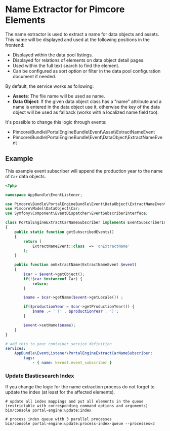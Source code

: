 # Name Extractor for Pimcore Elements

The name extractor is used to extract a name for data objects and assets. This name will be displayed and used at the 
following positions in the frontend:

* Displayed within the data pool listings.
* Displayed for relations of elements on data object detail pages. 
* Used within the full text search to find the element.
* Can be configured as sort option or filter in the data pool configuration document if needed.

By default, the service works as following:

* **Assets**: The file name will be used as name.
* **Data Object**: If the given data object class has a "name" attribute and a name is entered in the data object use it, 
   otherwise the key of the data object will be used as fallback (works with a localized name field too).

It's possible to change this logic through events:

* Pimcore\Bundle\PortalEngineBundle\Event\Asset\ExtractNameEvent
* Pimcore\Bundle\PortalEngineBundle\Event\DataObject\ExtractNameEvent

## Example

This example event subscriber will append the production year to the name of `Car` data objects.

```php
<?php

namespace AppBundle\EventListener;

use Pimcore\Bundle\PortalEngineBundle\Event\DataObject\ExtractNameEvent;
use Pimcore\Model\DataObject\Car;
use Symfony\Component\EventDispatcher\EventSubscriberInterface;

class PortalEngineExtractCarNameSubscriber implements EventSubscriberInterface
{
    public static function getSubscribedEvents()
    {
        return [
            ExtractNameEvent::class  => 'onExtractName'
        ];
    }

    public function onExtractName(ExtractNameEvent $event)
    {
        $car = $event->getObject();
        if(!$car instanceof Car) {
            return;
        }

        $name = $car->getName($event->getLocale()) ;

        if($productionYear = $car->getProductionYear()) {
            $name .= ' (' . $productionYear . ')';
        }

        $event->setName($name);
    }
}
```

```yaml
# add this to your container service definition
services:
    AppBundle\EventListener\PortalEngineExtractCarNameSubscriber:
        tags:
            - { name: kernel.event_subscriber }
```

### Update Elasticsearch Index

If you change the logic for the name extraction process do not forget to update the index (at least for the affected elements). 

```
# update all index mappings and put all elements in the queue (restrictable with corresponding command options and arguments)
bin/console portal-engine:update:index

# process index queue with 3 parallel processes
bin/console portal-engine:update:process-index-queue --processes=3
```

